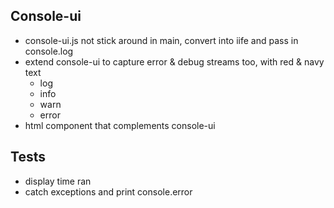 ## Console-ui
* console-ui.js not stick around in main, convert into iife and pass in console.log
* extend console-ui to capture error & debug streams too, with red & navy text
  * log
  * info
  * warn
  * error
* html component that complements console-ui

## Tests
* display time ran
* catch exceptions and print console.error
